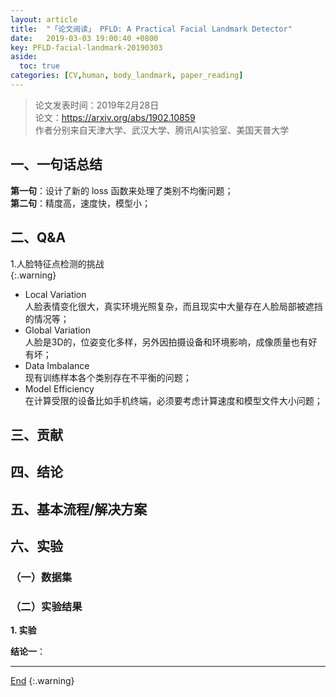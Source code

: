 ```yaml
---
layout: article
title:  "「论文阅读」 PFLD: A Practical Facial Landmark Detector"
date:   2019-03-03 19:00:40 +0800
key: PFLD-facial-landmark-20190303
aside:
  toc: true
categories: [CV,human, body_landmark, paper_reading]
---
```

<span id='head'></span>  

>论文发表时间：2019年2月28日    
论文：<https://arxiv.org/abs/1902.10859>  
作者分别来自天津大学、武汉大学、腾讯AI实验室、美国天普大学  

<!--more-->

## 一、一句话总结  
**第一句**：设计了新的 loss 函数来处理了类别不均衡问题；    
**第二句**：精度高，速度快，模型小；    

## 二、Q&A  

1.人脸特征点检测的挑战  
{:.warning}   

- Local Variation  
人脸表情变化很大，真实环境光照复杂，而且现实中大量存在人脸局部被遮挡的情况等；  
- Global Variation  
人脸是3D的，位姿变化多样，另外因拍摄设备和环境影响，成像质量也有好有坏；   
- Data Imbalance  
现有训练样本各个类别存在不平衡的问题；  
- Model Efficiency  
在计算受限的设备比如手机终端，必须要考虑计算速度和模型文件大小问题；   

## 三、贡献  

## 四、结论  

## 五、基本流程/解决方案

## 六、实验  

### <span id="dataset">（一）数据集</span>


### （二）实验结果   

<span id="explore">**1. 实验**</span>    

**结论一**：  



-------------------  
[End](#head)
{:.warning}  

